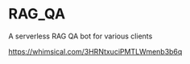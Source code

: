 # RAG_QA
A serverless RAG QA bot for various clients


https://whimsical.com/3HRNtxuciPMTLWmenb3b6q
